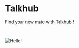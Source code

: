 # Talkhub

Find your new mate with Talkhub !

<br />

![Hello !](https://api.visitorbadge.io/api/VisitorHit?user=kevinadhiguna&repo=talkhub&label=thanks%20for%20dropping%20in%20!&labelColor=%23000000&countColor=%23FFFFFF)
